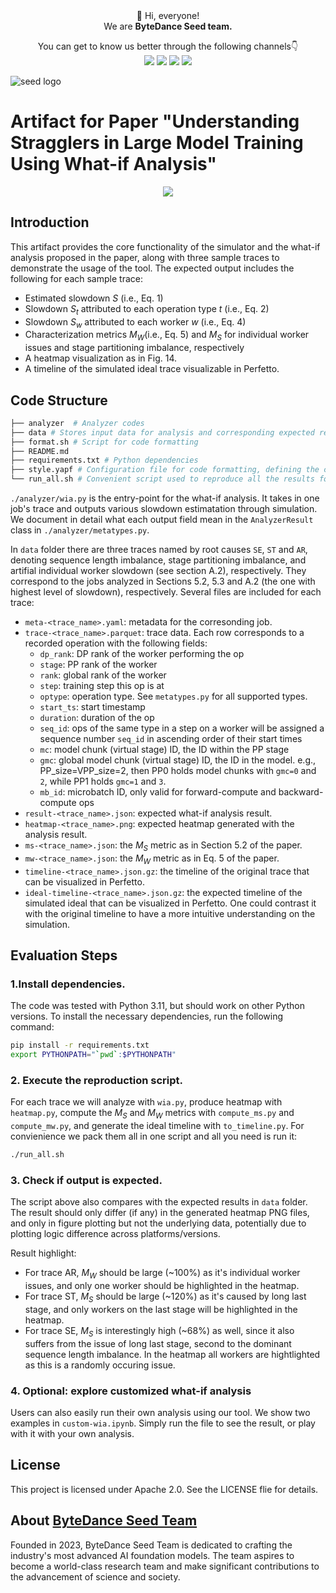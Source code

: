 <div align="center">
 👋 Hi, everyone!
    <br>
    We are <b>ByteDance Seed team.</b>
</div>

<p align="center">
  You can get to know us better through the following channels👇
  <br>
  <a href="https://team.doubao.com/">
    <img src="https://img.shields.io/badge/Website-%231e37ff?style=for-the-badge&logo=bytedance&logoColor=white"></a>
  <a href="https://github.com/user-attachments/assets/469535a8-42f2-4797-acdf-4f7a1d4a0c3e">
    <img src="https://img.shields.io/badge/WeChat-07C160?style=for-the-badge&logo=wechat&logoColor=white"></a>
 <a href="豆包研究员 - 小红书">
    <img src="https://img.shields.io/badge/Xiaohongshu-%23FF2442?style=for-the-badge&logo=xiaohongshu&logoColor=white"></a>
  <a href="https://www.zhihu.com/org/dou-bao-da-mo-xing-tuan-dui/">
    <img src="https://img.shields.io/badge/zhihu-%230084FF?style=for-the-badge&logo=zhihu&logoColor=white"></a>
</p>

![seed logo](https://github.com/user-attachments/assets/c42e675e-497c-4508-8bb9-093ad4d1f216)

# Artifact for Paper "Understanding Stragglers in Large Model Training Using What-if Analysis"
<p align="center">
  <a href="XXX">
    <img src="https://img.shields.io/badge/License-Apache2.0-blue"></a>
</p>

## Introduction
This artifact provides the core functionality of the simulator and the what-if analysis proposed in the paper, along with three sample traces to demonstrate the usage of the tool. The expected output includes the following for each sample trace:
- Estimated slowdown $S$ (i.e., Eq. 1)
- Slowdown $S_t$ attributed to each operation type $t$ (i.e., Eq. 2)
- Slowdown $S_w$ attributed to each worker $w$ (i.e., Eq. 4)
- Characterization metrics $M_W$(i.e., Eq. 5) and $M_S$ for individual worker issues and stage partitioning imbalance, respectively
- A heatmap visualization as in Fig. 14.
- A timeline of the simulated ideal trace visualizable in Perfetto.

## Code Structure
```bash
├── analyzer  # Analyzer codes
├── data # Stores input data for analysis and corresponding expected results
├── format.sh # Script for code formatting
├── README.md
├── requirements.txt # Python dependencies
├── style.yapf # Configuration file for code formatting, defining the code style
└── run_all.sh # Convenient script used to reproduce all the results for each trace
```

`./analyzer/wia.py` is the entry-point for the what-if analysis. It takes in one job's trace and outputs various slowdown estimatation through simulation. We document in detail what each output field mean in the `AnalyzerResult` class in `./analyzer/metatypes.py`.

In `data` folder there are three traces named by root causes `SE`, `ST` and `AR`, denoting sequence length imbalance, stage partitioning imbalance, and artifial individual worker slowdown (see section A.2), respectively. They correspond to the jobs analyzed in Sections 5.2, 5.3 and A.2 (the one with highest level of slowdown), respectively.
Several files are included for each trace:
- `meta-<trace_name>.yaml`: metadata for the corresonding job.
- `trace-<trace_name>.parquet`: trace data. Each row corresponds to a recorded operation with the following fields:
  * `dp_rank`: DP rank of the worker performing the op
  * `stage`: PP rank of the worker
  * `rank`: global rank of the worker
  * `step`: training step this op is at
  * `optype`: operation type. See `metatypes.py` for all supported types.
  * `start_ts`: start timestamp
  * `duration`: duration of the op
  * `seq_id`: ops of the same type in a step on a worker will be assigned a sequence number `seq_id` in ascending order of their start times
  * `mc`: model chunk (virtual stage) ID, the ID within the PP stage
  * `gmc`: global model chunk (virtual stage) ID, the ID in the model. e.g., PP_size=VPP_size=2, then PP0 holds model chunks with `gmc=0` and `2`, while PP1 holds `gmc=1` and `3`.
  * `mb_id`: microbatch ID, only valid for forward-compute and backward-compute ops
- `result-<trace_name>.json`: expected what-if analysis result.
- `heatmap-<trace_name>.png`: expected heatmap generated with the analysis result.
- `ms-<trace_name>.json`: the $M_S$ metric as in Section 5.2 of the paper.
- `mw-<trace_name>.json`: the $M_W$ metric as in Eq. 5 of the paper.
- `timeline-<trace_name>.json.gz`: the timeline of the original trace that can be visualized in Perfetto.
- `ideal-timeline-<trace_name>.json.gz`: the expected timeline of the simulated ideal that can be visualized in Perfetto. One could contrast it with the original timeline to have a more intuitive understanding on the simulation.

## Evaluation Steps
### 1.Install dependencies.
  The code was tested with Python 3.11, but should work on other Python versions. To install the necessary dependencies, run the following command:
  ```bash
  pip install -r requirements.txt
  export PYTHONPATH="`pwd`:$PYTHONPATH"
  ```

### 2. Execute the reproduction script.

  For each trace we will analyze with `wia.py`, produce heatmap with `heatmap.py`, compute the $M_S$ and $M_W$ metrics with `compute_ms.py` and `compute_mw.py`, and generate the ideal timeline with `to_timeline.py`. For convienience we pack them all in one script and all you need is run it:
  ```bash
  ./run_all.sh
  ```

### 3. Check if output is expected.

  The script above also compares with the expected results in `data` folder. The result should only differ (if any) in the generated heatmap PNG files, and only in figure plotting but not the underlying data, potentially due to plotting logic difference across platforms/versions.

  Result highlight:
  - For trace AR, $M_W$ should be large (~100%) as it's individual worker issues, and only one worker should be highlighted in the heatmap.
  - For trace ST, $M_S$ should be large (~120%) as it's caused by long last stage, and only workers on the last stage will be highlighted in the heatmap.
  - For trace SE, $M_S$ is interestingly high (~68%) as well, since it also suffers from the issue of long last stage, second to the dominant sequence length imbalance. In the heatmap all workers are hightlighted as this is a randomly occuring issue.

### 4. Optional: explore customized what-if analysis
  Users can also easily run their own analysis using our tool. We show two examples in `custom-wia.ipynb`. Simply run the file to see the result, or play with it with your own analysis.

## License
This project is licensed under Apache 2.0. See the LICENSE flie for details.


## About [ByteDance Seed Team](https://team.doubao.com/)
Founded in 2023, ByteDance Seed Team is dedicated to crafting the industry's most advanced AI foundation models. The team aspires to become a world-class research team and make significant contributions to the advancement of science and society.